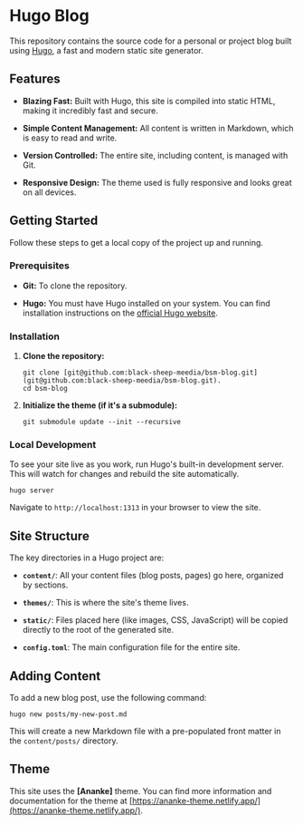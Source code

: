 # Hugo Blog

This repository contains the source code for a personal or project blog built using [Hugo](https://gohugo.io/), a fast and modern static site generator.

## Features

* **Blazing Fast:** Built with Hugo, this site is compiled into static HTML, making it incredibly fast and secure.

* **Simple Content Management:** All content is written in Markdown, which is easy to read and write.

* **Version Controlled:** The entire site, including content, is managed with Git.

* **Responsive Design:** The theme used is fully responsive and looks great on all devices.

## Getting Started

Follow these steps to get a local copy of the project up and running.

### Prerequisites

* **Git:** To clone the repository.

* **Hugo:** You must have Hugo installed on your system. You can find installation instructions on the [official Hugo website](https://gohugo.io/getting-started/installing/).

### Installation

1.  **Clone the repository:**

    ```
    git clone [git@github.com:black-sheep-meedia/bsm-blog.git](git@github.com:black-sheep-meedia/bsm-blog.git).
    cd bsm-blog
    ```

2.  **Initialize the theme (if it's a submodule):**

    ```
    git submodule update --init --recursive
    ```

### Local Development

To see your site live as you work, run Hugo's built-in development server. This will watch for changes and rebuild the site automatically.

```
hugo server
```

Navigate to `http://localhost:1313` in your browser to view the site.

## Site Structure

The key directories in a Hugo project are:

* **`content/`**: All your content files (blog posts, pages) go here, organized by sections.

* **`themes/`**: This is where the site's theme lives.

* **`static/`**: Files placed here (like images, CSS, JavaScript) will be copied directly to the root of the generated site.

* **`config.toml`**: The main configuration file for the entire site.

## Adding Content

To add a new blog post, use the following command:

```
hugo new posts/my-new-post.md
```

This will create a new Markdown file with a pre-populated front matter in the `content/posts/` directory.

## Theme

This site uses the **\[Ananke]** theme. You can find more information and documentation for the theme at [https://ananke-theme.netlify.app/](https://ananke-theme.netlify.app/).

